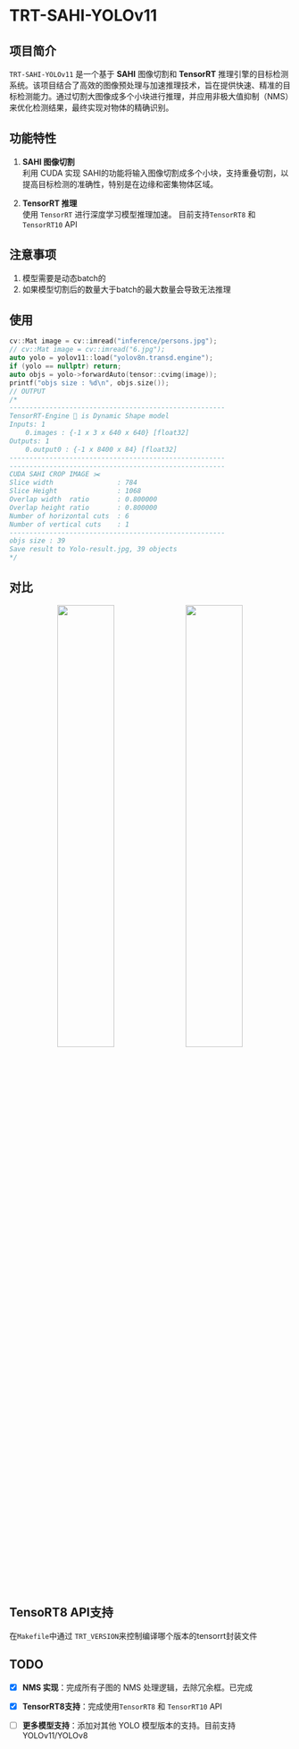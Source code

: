 # TRT-SAHI-YOLOv11

## 项目简介

`TRT-SAHI-YOLOv11` 是一个基于 **SAHI** 图像切割和 **TensorRT** 推理引擎的目标检测系统。该项目结合了高效的图像预处理与加速推理技术，旨在提供快速、精准的目标检测能力。通过切割大图像成多个小块进行推理，并应用非极大值抑制（NMS）来优化检测结果，最终实现对物体的精确识别。

## 功能特性

1. **SAHI 图像切割**  
   利用 CUDA 实现 SAHI的功能将输入图像切割成多个小块，支持重叠切割，以提高目标检测的准确性，特别是在边缘和密集物体区域。

2. **TensorRT 推理**  
   使用 `TensorRT` 进行深度学习模型推理加速。
   目前支持`TensorRT8` 和 `TensorRT10` API


## 注意事项
1. 模型需要是动态batch的
2. 如果模型切割后的数量大于batch的最大数量会导致无法推理

## 使用
```C++
cv::Mat image = cv::imread("inference/persons.jpg");
// cv::Mat image = cv::imread("6.jpg");
auto yolo = yolov11::load("yolov8n.transd.engine");
if (yolo == nullptr) return;
auto objs = yolo->forwardAuto(tensor::cvimg(image));
printf("objs size : %d\n", objs.size());
// OUTPUT
/*
------------------------------------------------------
TensorRT-Engine 🌱 is Dynamic Shape model
Inputs: 1
	0.images : {-1 x 3 x 640 x 640} [float32]
Outputs: 1
	0.output0 : {-1 x 8400 x 84} [float32]
------------------------------------------------------
------------------------------------------------------
CUDA SAHI CROP IMAGE ✂️ 
Slice width                : 784
Slice Height               : 1068
Overlap width  ratio       : 0.800000
Overlap height ratio       : 0.800000
Number of horizontal cuts  : 6
Number of vertical cuts    : 1
------------------------------------------------------
objs size : 39
Save result to Yolo-result.jpg, 39 objects
*/
```

## 对比
<div align="center">
   <img src="https://github.com/leon0514/trt-sahi-yolov11/blob/main/workspace/result/sliced.jpg?raw=true" width="45%"/>
   <img src="https://github.com/leon0514/trt-sahi-yolov11/blob/main/workspace/result/no_sliced.jpg?raw=true" width="45%"/>
</div>

## TensoRT8 API支持
在`Makefile`中通过 `TRT_VERSION`来控制编译哪个版本的tensorrt封装文件

## TODO

- [x] **NMS 实现**：完成所有子图的 NMS 处理逻辑，去除冗余框。已完成
- [x] **TensorRT8支持**：完成使用`TensorRT8` 和 `TensorRT10` API
- [ ] **更多模型支持**：添加对其他 YOLO 模型版本的支持。目前支持YOLOv11/YOLOv8

